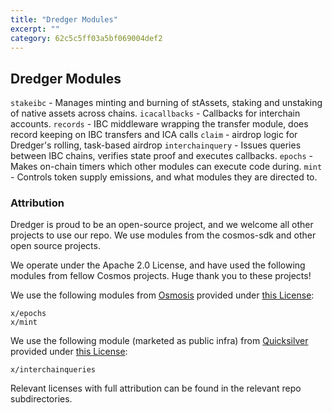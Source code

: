 ```yaml
---
title: "Dredger Modules"
excerpt: ""
category: 62c5c5ff03a5bf069004def2
---
```


## Dredger Modules

`stakeibc` - Manages minting and burning of stAssets, staking and unstaking of native assets across chains.
`icacallbacks` - Callbacks for interchain accounts.
`records` - IBC middleware wrapping the transfer module, does record keeping on IBC transfers and ICA calls
`claim` - airdrop logic for Dredger's rolling, task-based airdrop
`interchainquery` - Issues queries between IBC chains, verifies state proof and executes callbacks.
`epochs` - Makes on-chain timers which other modules can execute code during.
`mint` - Controls token supply emissions, and what modules they are directed to.

### Attribution

Dredger is proud to be an open-source project, and we welcome all other projects to use our repo. We use modules from the cosmos-sdk and other open source projects.

We operate under the Apache 2.0 License, and have used the following modules from fellow Cosmos projects. Huge thank you to these projects!

We use the following modules from [Osmosis](https://github.com/osmosis-labs/osmosis) provided  under [this License](https://github.com/osmosis-labs/osmosis/blob/main/LICENSE):

```
x/epochs
x/mint
```

We use the following module (marketed as public infra) from [Quicksilver](https://github.com/ingenuity-build/quicksilver) provided under [this License](https://github.com/ingenuity-build/quicksilver/blob/main/LICENSE):

```
x/interchainqueries
```

Relevant licenses with full attribution can be found in the relevant repo subdirectories.
